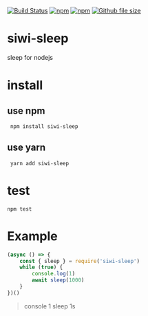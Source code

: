 [![Build Status](https://travis-ci.org/siwilizhao/siwi-sleep.svg?branch=master)](https://travis-ci.org/siwilizhao/siwi-sleep)
[![npm](https://img.shields.io/npm/v/siwi-sleep.svg)](https://www.npmjs.com/package/siwi-sleep)
[![npm](https://img.shields.io/npm/dt/siwi-sleep.svg)](https://www.npmjs.com/package/siwi-sleep)
[![Github file size](https://img.shields.io/github/size/siwilizhao/siwi-sleep/dist/index.js.svg)](https://github.com/siwilizhao/siwi-sleep/dist/index.js)

# siwi-sleep
sleep for nodejs
# install

## use npm 

` npm install siwi-sleep`

## use yarn

` yarn add siwi-sleep`

# test

`npm test`

# Example

```js
(async () => {
    const { sleep } = require('siwi-sleep')
    while (true) {
        console.log(1)
        await sleep(1000)
    }
})()
```

> console 1 sleep 1s 